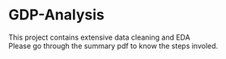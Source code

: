 # GDP-Analysis

This project contains extensive data cleaning and EDA<br>
Please go through the summary pdf to know the steps involed. 
